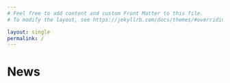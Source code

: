 ```yaml
---
# Feel free to add content and custom Front Matter to this file.
# To modify the layout, see https://jekyllrb.com/docs/themes/#overriding-theme-defaults

layout: single
permalink: /
---
```


<!--[contact](/contact)-->
<!--[Cadence](/cadence)-->

# News

